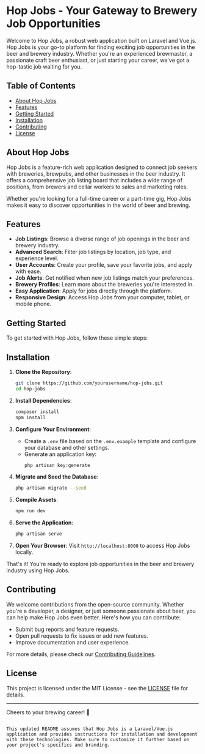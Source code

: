 # Hop Jobs - Your Gateway to Brewery Job Opportunities

Welcome to Hop Jobs, a robust web application built on Laravel and Vue.js. Hop Jobs is your go-to platform for finding
exciting job opportunities in the beer and brewery industry. Whether you're an experienced brewmaster, a passionate
craft beer enthusiast, or just starting your career, we've got a hop-tastic job waiting for you.

## Table of Contents

- [About Hop Jobs](#about-hop-jobs)
- [Features](#features)
- [Getting Started](#getting-started)
- [Installation](#installation)
- [Contributing](#contributing)
- [License](#license)

## About Hop Jobs

Hop Jobs is a feature-rich web application designed to connect job seekers with breweries, brewpubs, and other
businesses in the beer industry. It offers a comprehensive job listing board that includes a wide range of positions,
from brewers and cellar workers to sales and marketing roles.

Whether you're looking for a full-time career or a part-time gig, Hop Jobs makes it easy to discover opportunities in
the world of beer and brewing.

## Features

- **Job Listings**: Browse a diverse range of job openings in the beer and brewery industry.
- **Advanced Search**: Filter job listings by location, job type, and experience level.
- **User Accounts**: Create your profile, save your favorite jobs, and apply with ease.
- **Job Alerts**: Get notified when new job listings match your preferences.
- **Brewery Profiles**: Learn more about the breweries you're interested in.
- **Easy Application**: Apply for jobs directly through the platform.
- **Responsive Design**: Access Hop Jobs from your computer, tablet, or mobile phone.

## Getting Started

To get started with Hop Jobs, follow these simple steps:

## Installation

1. **Clone the Repository**:
   ```bash
   git clone https://github.com/yourusername/hop-jobs.git
   cd hop-jobs
   ```

2. **Install Dependencies**:
   ```bash
   composer install
   npm install
   ```

3. **Configure Your Environment**:
    - Create a `.env` file based on the `.env.example` template and configure your database and other settings.
    - Generate an application key:
      ```bash
      php artisan key:generate
      ```

4. **Migrate and Seed the Database**:
   ```bash
   php artisan migrate --seed
   ```

5. **Compile Assets**:
   ```bash
   npm run dev
   ```

6. **Serve the Application**:
   ```bash
   php artisan serve
   ```

7. **Open Your Browser**:
   Visit `http://localhost:8000` to access Hop Jobs locally.

That's it! You're ready to explore job opportunities in the beer and brewery industry using Hop Jobs.

## Contributing

We welcome contributions from the open-source community. Whether you're a developer, a designer, or just someone
passionate about beer, you can help make Hop Jobs even better. Here's how you can contribute:

- Submit bug reports and feature requests.
- Open pull requests to fix issues or add new features.
- Improve documentation and user experience.

For more details, please check our [Contributing Guidelines](CONTRIBUTING.md).

## License

This project is licensed under the MIT License - see the [LICENSE](LICENSE) file for details.

---

Cheers to your brewing career! 🍻

```

This updated README assumes that Hop Jobs is a Laravel/Vue.js application and provides instructions for installation and development with these technologies. Make sure to customize it further based on your project's specifics and branding.
